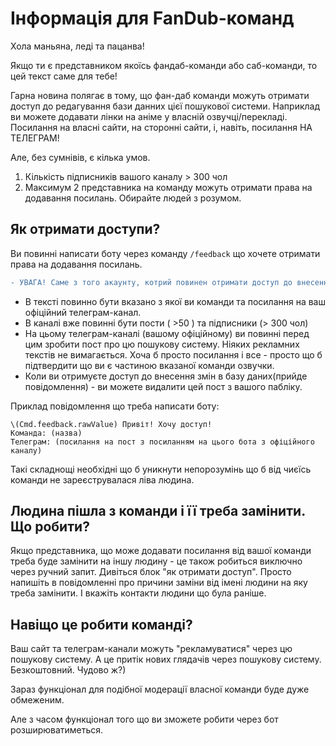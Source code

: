# Інформація для FanDub-команд

Хола маньяна, леді та пацанва!

Якщо ти є представником якоїсь фандаб-команди або саб-команди, то цей текст саме для тебе!
    
Гарна новина полягає в тому, що фан-даб команди можуть отримати доступ до редагування бази данних цієї пошукової системи. Наприклад ви можете додавати лінки на аніме у власній озвучці/перекладі. Посилання на власні сайти, на сторонні сайти, і, навіть, посилання НА ТЕЛЕГРАМ!

Але, без сумнівів, є кілька умов.
        
1) Кількість підписників вашого каналу > 300 чол
2) Максимум 2 представника на команду можуть отримати права на додавання посилань. Обирайте людей з розумом.

## Як отримати доступи?

Ви повинні написати боту через команду ```/feedback``` що хочете отримати права на додавання посилань. 

```diff
- УВАГА! Саме з того акаунту, котрий повинен отримати доступ до внесення записів в базу даних.
```
* В тексті повинно бути вказано з якої ви команди та посилання на ваш офіційний телеграм-канал.
* В каналі вже повинні бути пости ( >50 ) та підписники (> 300 чол)
* На цьому телеграм-каналі (вашому офіційному) ви повинні перед цим зробити пост про цю пошукову систему. Ніяких рекламних текстів не вимагається. Хоча б просто посилання і все - просто що б підтвердити що ви є частиною вказаної команди озвучки. 
* Коли ви отримуєте доступ до внесення змін в базу даних(прийде повідомлення) - ви можете видалити цей пост з вашого пабліку.

 Приклад повідомлення що треба написати боту:
```
\(Cmd.feedback.rawValue) Привіт! Хочу доступ!
Команда: (назва)
Телеграм: (посилання на пост з посиланням на цього бота з офіційного каналу)
```

Такі складнощі необхідні що б уникнути непорозумінь що б від чиєїсь команди не зареєструвалася ліва людина.

## Людина пішла з команди і її треба замінити. Що робити?

Якщо представника, що може додавати посилання від вашої команди треба буде замінити на іншу людину - це також робиться виключно через ручний запит. Дивіться блок "як отримати доступ". Просто напишіть в повідомленні про причини заміни від імені людини на яку треба замінити. І вкажіть контакти людини що була раніше.

## Навіщо це робити команді?

Ваш сайт та телеграм-канали можуть "рекламуватися" через цю пошукову систему. А це притік нових глядачів через пошукову систему. Безкоштовний. Чудово ж?)

Зараз функціонал для подібної модерації власної команди буде дуже обмеженим.

Але з часом функціонал того що ви зможете робити через бот розширюватиметься.
